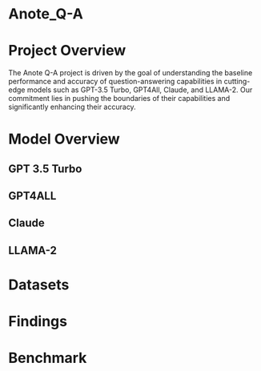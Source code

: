 # Anote_Q-A
 
# Project Overview 

The Anote Q-A project is driven by the goal of understanding the baseline performance and accuracy of question-answering capabilities in cutting-edge models such as GPT-3.5 Turbo, GPT4All, Claude, and LLAMA-2. Our commitment lies in pushing the boundaries of their capabilities and significantly enhancing their accuracy. 




# Model Overview 

## GPT 3.5 Turbo 


## GPT4ALL 


## Claude 


## LLAMA-2


# Datasets 


# Findings 


# Benchmark

